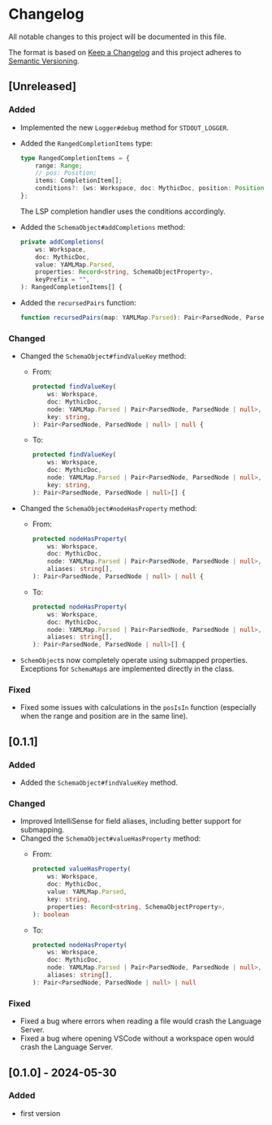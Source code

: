 # Changelog

All notable changes to this project will be documented in this file.

The format is based on [Keep a Changelog](http://keepachangelog.com/en/1.0.0/)
and this project adheres to [Semantic Versioning](http://semver.org/spec/v2.0.0.html).

## [Unreleased]

### Added

- Implemented the new `Logger#debug` method for `STDOUT_LOGGER`.
- Added the `RangedCompletionItems` type:

    ```ts
    type RangedCompletionItems = {
        range: Range;
        // pos: Position;
        items: CompletionItem[];
        conditions?: (ws: Workspace, doc: MythicDoc, position: Position) => boolean;
    };
    ```

    The LSP completion handler uses the conditions accordingly.

- Added the `SchemaObject#addCompletions` method:

    ```ts
    private addCompletions(
        ws: Workspace,
        doc: MythicDoc,
        value: YAMLMap.Parsed,
        properties: Record<string, SchemaObjectProperty>,
        keyPrefix = "",
    ): RangedCompletionItems[] {
    ```

- Added the `recursedPairs` function:

    ```ts
    function recursedPairs(map: YAMLMap.Parsed): Pair<ParsedNode, ParsedNode | null>[] {
    ```

### Changed

- Changed the `SchemaObject#findValueKey` method:

  - From:

    ```ts
    protected findValueKey(
        ws: Workspace,
        doc: MythicDoc,
        node: YAMLMap.Parsed | Pair<ParsedNode, ParsedNode | null>,
        key: string,
    ): Pair<ParsedNode, ParsedNode | null> | null {
    ```

  - To:

    ```ts
    protected findValueKey(
        ws: Workspace,
        doc: MythicDoc,
        node: YAMLMap.Parsed | Pair<ParsedNode, ParsedNode | null>,
        key: string,
    ): Pair<ParsedNode, ParsedNode | null>[] {
    ```

- Changed the `SchemaObject#nodeHasProperty` method:

  - From:

    ```ts
    protected nodeHasProperty(
        ws: Workspace,
        doc: MythicDoc,
        node: YAMLMap.Parsed | Pair<ParsedNode, ParsedNode | null>,
        aliases: string[],
    ): Pair<ParsedNode, ParsedNode | null> | null {
    ```

  - To:

    ```ts
    protected nodeHasProperty(
        ws: Workspace,
        doc: MythicDoc,
        node: YAMLMap.Parsed | Pair<ParsedNode, ParsedNode | null>,
        aliases: string[],
    ): Pair<ParsedNode, ParsedNode | null>[] {
    ```

- `SchemObject`s now completely operate using submapped properties. Exceptions for `SchemaMap`s are implemented directly in the class.

### Fixed

- Fixed some issues with calculations in the `posIsIn` function (especially when the range and position are in the same line).

## [0.1.1]

### Added

- Added the `SchemaObject#findValueKey` method.

### Changed

- Improved IntelliSense for field aliases, including better support for submapping.
- Changed the `SchemaObject#valueHasProperty` method:
  - From:

    ```ts
    protected valueHasProperty(
        ws: Workspace,
        doc: MythicDoc,
        value: YAMLMap.Parsed,
        key: string,
        properties: Record<string, SchemaObjectProperty>,
    ): boolean
    ```

  - To:

    ```ts
    protected nodeHasProperty(
        ws: Workspace,
        doc: MythicDoc,
        node: YAMLMap.Parsed | Pair<ParsedNode, ParsedNode | null>,
        aliases: string[],
    ): Pair<ParsedNode, ParsedNode | null> | null
    ```

### Fixed

- Fixed a bug where errors when reading a file would crash the Language Server.
- Fixed a bug where opening VSCode without a workspace open would crash the Language Server.

## [0.1.0] - 2024-05-30

### Added

- first version
